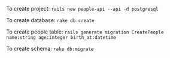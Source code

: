 To create project: `rails new people-api --api -d postgresql`

To create database: `rake db:create`

To create people table: `rails generate migration CreatePeople name:string age:integer birth_at:datetime`

To create schema: `rake db:migrate`